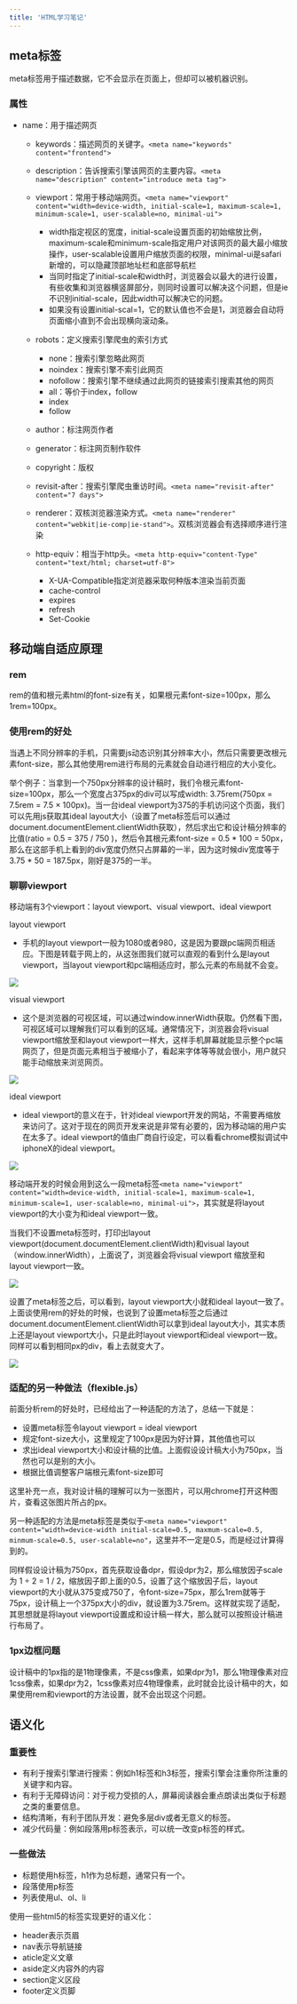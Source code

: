 ```yaml
---
title: 'HTML学习笔记'
---
```


## meta标签

meta标签用于描述数据，它不会显示在页面上，但却可以被机器识别。

### 属性

- name：用于描述网页

  - keywords：描述网页的关键字。`<meta name="keywords" content="frontend">`
  - description：告诉搜索引擎该网页的主要内容。`<meta name="description" content="introduce meta tag">`
  - viewport：常用于移动端网页。`<meta name="viewport" content="width=device-width, initial-scale=1, maximum-scale=1, minimum-scale=1, user-scalable=no, minimal-ui">`
    - width指定视区的宽度，initial-scale设置页面的初始缩放比例，maximum-scale和minimum-scale指定用户对该网页的最大最小缩放操作，user-scalable设置用户缩放页面的权限，minimal-ui是safari新增的，可以隐藏顶部地址栏和底部导航栏
    - 当同时指定了initial-scale和width时，浏览器会以最大的进行设置，有些收集和浏览器横竖屏部分，则同时设置可以解决这个问题，但是ie不识别initial-scale，因此width可以解决它的问题。
    - 如果没有设置initial-scal=1，它的默认值也不会是1，浏览器会自动将页面缩小直到不会出现横向滚动条。

  - robots：定义搜索引擎爬虫的索引方式
    - none：搜索引擎忽略此网页
    - noindex：搜索引擎不索引此网页
    - nofollow：搜索引擎不继续通过此网页的链接索引搜索其他的网页
    - all：等价于index，follow
    - index
    - follow
  - author：标注网页作者
  - generator：标注网页制作软件
  - copyright：版权
  - revisit-after：搜索引擎爬虫重访时间。`<meta name="revisit-after" content="7 days">`
  - renderer：双核浏览器渲染方式。`<meta name="renderer" content="webkit|ie-comp|ie-stand">`。双核浏览器会有选择顺序进行渲染
  - http-equiv：相当于http头。`<meta http-equiv="content-Type" content="text/html; charset=utf-8">`
    - X-UA-Compatible指定浏览器采取何种版本渲染当前页面
    - cache-control
    - expires
    - refresh
    - Set-Cookie



## 移动端自适应原理

### rem

rem的值和根元素html的font-size有关，如果根元素font-size=100px，那么1rem=100px。

### 使用rem的好处

当遇上不同分辨率的手机，只需要js动态识别其分辨率大小，然后只需要更改根元素font-size，那么其他使用rem进行布局的元素就会自动进行相应的大小变化。

举个例子：当拿到一个750px分辨率的设计稿时，我们令根元素font-size=100px，那么一个宽度占375px的div可以写成width: 3.75rem(750px = 7.5rem = 7.5 × 100px)。当一台ideal viewport为375的手机访问这个页面，我们可以先用js获取其ideal layout大小（设置了meta标签后可以通过document.documentElement.clientWidth获取），然后求出它和设计稿分辨率的比值(ratio = 0.5 = 375 / 750 )，然后令其根元素font-size = 0.5 * 100 = 50px，那么在这部手机上看到的div宽度仍然只占屏幕的一半，因为这时候div宽度等于3.75 * 50 = 187.5px，刚好是375的一半。

### 聊聊viewport

移动端有3个viewport：layout viewport、visual viewport、ideal viewport

layout viewport

- 手机的layout viewport一般为1080或者980，这是因为要跟pc端网页相适应。下图是转载于网上的，从这张图我们就可以直观的看到什么是layout viewport，当layout viewport和pc端相适应时，那么元素的布局就不会变。

![](https://images0.cnblogs.com/blog/130623/201407/300958506337445.png)

visual viewport

- 这个是浏览器的可视区域，可以通过window.innerWidth获取。仍然看下图，可视区域可以理解我们可以看到的区域。通常情况下，浏览器会将visual viewport缩放至和layout viewport一样大，这样手机屏幕就能显示整个pc端网页了，但是页面元素相当于被缩小了，看起来字体等等就会很小，用户就只能手动缩放来浏览网页。

![](https://images0.cnblogs.com/blog/130623/201407/300958533834472.png)

ideal viewport

- ideal viewport的意义在于，针对ideal viewport开发的网站，不需要再缩放来访问了。这对于现在的网页开发来说是非常有必要的，因为移动端的用户实在太多了。ideal viewport的值由厂商自行设定，可以看看chrome模拟调试中iphoneX的ideal viewport。

![](./assets/idealviewport1.png)

移动端开发的时候会用到这么一段meta标签`<meta name="viewport" content="width=device-width, initial-scale=1, maximum-scale=1, minimum-scale=1, user-scalable=no, minimal-ui">`，其实就是将layout viewport的大小变为和ideal viewport一致。

当我们不设置meta标签时，打印出layout viewport(document.documentElement.clientWidth)和visual layout（window.innerWidth），上面说了，浏览器会将visual viewport 缩放至和 layout viewport一致。

![](./assets/idealviewport2.png)

设置了meta标签之后，可以看到，layout viewport大小就和ideal layout一致了。上面谈使用rem的好处的时候，也说到了设置meta标签之后通过document.documentElement.clientWidth可以拿到ideal layout大小，其实本质上还是layout viewport大小，只是此时layout viewport和ideal viewport一致。同样可以看到相同px的div，看上去就变大了。

![](./assets/idealviewport3.png)

### 适配的另一种做法（flexible.js）

前面分析rem的好处时，已经给出了一种适配的方法了，总结一下就是：

- 设置meta标签令layout viewport = ideal viewport
- 规定font-size大小，这里规定了100px是因为好计算，其他值也可以
- 求出ideal viewport大小和设计稿的比值。上面假设设计稿大小为750px，当然也可以是别的大小。
- 根据比值调整客户端根元素font-size即可

这里补充一点，我对设计稿的理解可以为一张图片，可以用chrome打开这种图片，查看这张图片所占的px。

另一种适配的方法是meta标签是类似于`<meta name="viewport" content="width=device-width initial-scale=0.5, maxmum-scale=0.5, minmum-scale=0.5, user-scalable=no"`，这里并不一定是0.5，而是经过计算得到的。

同样假设设计稿为750px，首先获取设备dpr，假设dpr为2，那么缩放因子scale为 1 ÷ 2 = 1 / 2，缩放因子即上面的0.5，设置了这个缩放因子后，layout viewport的大小就从375变成750了，令font-size=75px，那么1rem就等于75px，设计稿上一个375px大小的div，就设置为3.75rem。这样就实现了适配，其思想就是将layout viewport设置成和设计稿一样大，那么就可以按照设计稿进行布局了。

### 1px边框问题

设计稿中的1px指的是1物理像素，不是css像素，如果dpr为1，那么1物理像素对应1css像素，如果dpr为2，1css像素对应4物理像素，此时就会比设计稿中的大，如果使用rem和viewport的方法设置，就不会出现这个问题。



## 语义化

### 重要性

- 有利于搜索引擎进行搜索：例如h1标签和h3标签，搜索引擎会注重你所注重的关键字和内容。
- 有利于无障碍访问：对于视力受损的人，屏幕阅读器会重点朗读出类似于标题之类的重要信息。
- 结构清晰，有利于团队开发：避免多层div或者无意义的标签。
- 减少代码量：例如段落用p标签表示，可以统一改变p标签的样式。

### 一些做法

- 标题使用h标签，h1作为总标题，通常只有一个。
- 段落使用p标签
- 列表使用ul、ol、li

使用一些html5的标签实现更好的语义化：

- header表示页眉
- nav表示导航链接
- aticle定义文章
- aside定义内容外的内容
- section定义区段
- footer定义页脚
